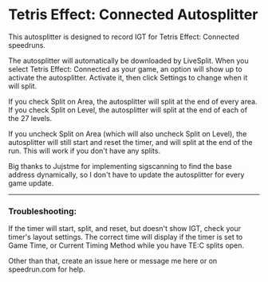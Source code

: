 # Tetris Effect: Connected Autosplitter

This autosplitter is designed to record IGT for Tetris Effect: Connected speedruns.

The autosplitter will automatically be downloaded by LiveSplit. When you select Tetris Effect: Connected as your game, an option will show up to activate the autosplitter. Activate it, then click Settings to change when it will split.

If you check Split on Area, the autosplitter will split at the end of every area. If you check Split on Level, the autosplitter will split at the end of each of the 27 levels.

If you uncheck Split on Area (which will also uncheck Split on Level), the autosplitter will still start and reset the timer, and will split at the end of the run. This will work if you don't have any splits.

Big thanks to Jujstme for implementing sigscanning to find the base address dynamically, so I don't have to update the autosplitter for every game update.
_________

### Troubleshooting:

If the timer will start, split, and reset, but doesn't show IGT, check your timer's layout settings. The correct time will display if the timer is set to Game Time, or Current Timing Method while you have TE:C splits open.

Other than that, create an issue here or message me here or on speedrun.com for help.
